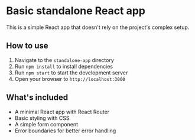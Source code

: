 # Basic standalone React app

This is a simple React app that doesn't rely on the project's complex setup.

## How to use

1. Navigate to the `standalone-app` directory
2. Run `npm install` to install dependencies
3. Run `npm start` to start the development server
4. Open your browser to `http://localhost:3000`

## What's included

- A minimal React app with React Router
- Basic styling with CSS
- A simple form component
- Error boundaries for better error handling
